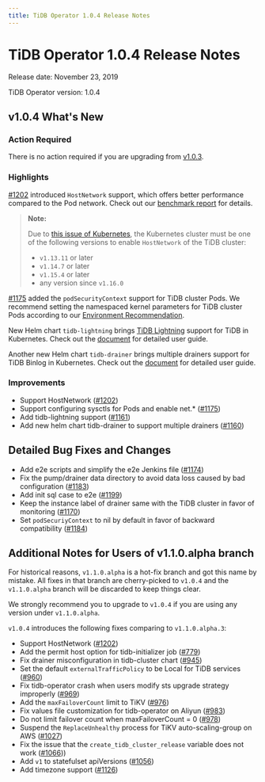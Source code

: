 ```yaml
---
title: TiDB Operator 1.0.4 Release Notes
---
```


# TiDB Operator 1.0.4 Release Notes

Release date: November 23, 2019

TiDB Operator version: 1.0.4

## v1.0.4 What's New

### Action Required

There is no action required if you are upgrading from [v1.0.3](release-1.0.3.md).

### Highlights

[#1202](https://github.com/pingcap/tidb-operator/pull/1202) introduced `HostNetwork` support, which offers better performance compared to the Pod network. Check out our [benchmark report](https://pingcap.com/docs/dev/benchmark/sysbench-in-k8s/#pod-network-vs-host-network) for details.

> **Note:**
> 
> Due to [this issue of Kubernetes](https://github.com/kubernetes/kubernetes/issues/78420), the Kubernetes cluster must be one of the following versions to enable `HostNetwork` of the TiDB cluster:
> 
> - `v1.13.11` or later
> - `v1.14.7` or later
> - `v1.15.4` or later
> - any version since `v1.16.0`

[#1175](https://github.com/pingcap/tidb-operator/pull/1175) added the `podSecurityContext` support for TiDB cluster Pods. We recommend setting the namespaced kernel parameters for TiDB cluster Pods according to our [Environment Recommendation](https://pingcap.com/docs/dev/tidb-in-kubernetes/deploy/prerequisites/#the-configuration-of-kernel-parameters).

New Helm chart `tidb-lightning` brings [TiDB Lightning](https://pingcap.com/docs/stable/reference/tools/tidb-lightning/overview/) support for TiDB in Kubernetes. Check out the [document](https://pingcap.com/docs/dev/tidb-in-kubernetes/maintain/lightning/) for detailed user guide.

Another new Helm chart `tidb-drainer` brings multiple drainers support for TiDB Binlog in Kubernetes. Check out the [document](https://pingcap.com/docs/dev/tidb-in-kubernetes/maintain/tidb-binlog/#deploy-multiple-drainers) for detailed user guide.

### Improvements

- Support HostNetwork ([#1202](https://github.com/pingcap/tidb-operator/pull/1202))
- Support configuring sysctls for Pods and enable net.* ([#1175](https://github.com/pingcap/tidb-operator/pull/1175))
- Add tidb-lightning support ([#1161](https://github.com/pingcap/tidb-operator/pull/1161))
- Add new helm chart tidb-drainer to support multiple drainers ([#1160](https://github.com/pingcap/tidb-operator/pull/1160))

## Detailed Bug Fixes and Changes

- Add e2e scripts and simplify the e2e Jenkins file ([#1174](https://github.com/pingcap/tidb-operator/pull/1174))
- Fix the pump/drainer data directory to avoid data loss caused by bad configuration ([#1183](https://github.com/pingcap/tidb-operator/pull/1183))
- Add init sql case to e2e ([#1199](https://github.com/pingcap/tidb-operator/pull/1199))
- Keep the instance label of drainer same with the TiDB cluster in favor of monitoring ([#1170](https://github.com/pingcap/tidb-operator/pull/1170))
- Set `podSecuriyContext` to nil by default in favor of backward compatibility ([#1184](https://github.com/pingcap/tidb-operator/pull/1184))

## Additional Notes for Users of v1.1.0.alpha branch

For historical reasons, `v1.1.0.alpha` is a hot-fix branch and got this name by mistake. All fixes in that branch are cherry-picked to `v1.0.4` and the `v1.1.0.alpha` branch will be discarded to keep things clear.

We strongly recommend you to upgrade to `v1.0.4` if you are using any version under `v1.1.0.alpha`.

`v1.0.4` introduces the following fixes comparing to `v1.1.0.alpha.3`:

- Support HostNetwork ([#1202](https://github.com/pingcap/tidb-operator/pull/1202))
- Add the permit host option for tidb-initializer job ([#779](https://github.com/pingcap/tidb-operator/pull/779))
- Fix drainer misconfiguration in tidb-cluster chart ([#945](https://github.com/pingcap/tidb-operator/pull/945))
- Set the default `externalTrafficPolicy` to be Local for TiDB services ([#960](https://github.com/pingcap/tidb-operator/pull/960))
- Fix tidb-operator crash when users modify sts upgrade strategy improperly ([#969](https://github.com/pingcap/tidb-operator/pull/969))
- Add the `maxFailoverCount` limit to TiKV ([#976](https://github.com/pingcap/tidb-operator/pull/976))
- Fix values file customization for tidb-operator on Aliyun ([#983](https://github.com/pingcap/tidb-operator/pull/983))
- Do not limit failover count when maxFailoverCount = 0 ([#978](https://github.com/pingcap/tidb-operator/pull/978))
- Suspend the `ReplaceUnhealthy` process for TiKV auto-scaling-group on AWS ([#1027](https://github.com/pingcap/tidb-operator/pull/1027))
- Fix the issue that the `create_tidb_cluster_release` variable does not work ([#1066](https://github.com/pingcap/tidb-operator/pull/1066)))
- Add `v1` to statefulset apiVersions ([#1056](https://github.com/pingcap/tidb-operator/pull/1056))
- Add timezone support ([#1126](https://github.com/pingcap/tidb-operator/pull/1027))
